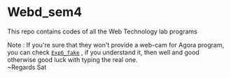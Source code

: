 # Webd_sem4
This repo contains codes of all the Web Technology lab programs

Note : If you're sure that they won't provide a web-cam for Agora program, you can check <a href="https://github.com/Sat-Star/Webd_sem4/tree/main/exp6_fake">`Exp6_fake`</a> , if you understand it, then well and good otherwise good luck with typing the real one.<br>
~Regards Sat
